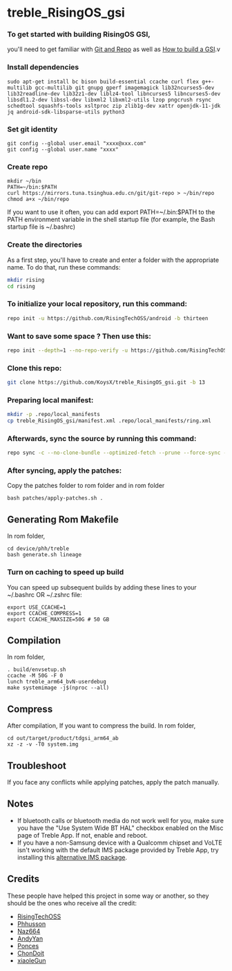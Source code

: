 # treble_RisingOS_gsi

### To get started with building RisingOS GSI,
you'll need to get familiar with [Git and Repo](https://source.android.com/source/using-repo.html) as well as [How to build a GSI](https://github.com/phhusson/treble_experimentations/wiki/How-to-build-a-GSI%3F).v


### Install dependencies

```
sudo apt-get install bc bison build-essential ccache curl flex g++-multilib gcc-multilib git gnupg gperf imagemagick lib32ncurses5-dev lib32readline-dev lib32z1-dev liblz4-tool libncurses5 libncurses5-dev libsdl1.2-dev libssl-dev libxml2 libxml2-utils lzop pngcrush rsync schedtool squashfs-tools xsltproc zip zlib1g-dev xattr openjdk-11-jdk jq android-sdk-libsparse-utils python3
```

### Set git identity

```
git config --global user.email "xxxx@xxx.com"
git config --global user.name "xxxx"
```

### Create repo

```
mkdir ~/bin
PATH=~/bin:$PATH
curl https://mirrors.tuna.tsinghua.edu.cn/git/git-repo > ~/bin/repo
chmod a+x ~/bin/repo
```

If you want to use it often, you can add export PATH=~/.bin:$PATH to the PATH environment variable in the shell startup file (for example, the Bash startup file is ~/.bashrc)


### Create the directories

As a first step, you'll have to create and enter a folder with the appropriate name.
To do that, run these commands:

```bash
mkdir rising
cd rising
```

### To initialize your local repository, run this command:

```bash
repo init -u https://github.com/RisingTechOSS/android -b thirteen
```
### Want to save some space ? Then use this:

```bash
repo init --depth=1 --no-repo-verify -u https://github.com/RisingTechOSS/android -b thirteen -g default,-mips,-darwin,-notdefault
```

### Clone this repo:

```bash
git clone https://github.com/KoysX/treble_RisingOS_gsi.git -b 13
```

### Preparing local manifest:

```bash
mkdir -p .repo/local_manifests
cp treble_RisingOS_gsi/manifest.xml .repo/local_manifests/ring.xml
```

### Afterwards, sync the source by running this command:

```bash
repo sync -c --no-clone-bundle --optimized-fetch --prune --force-sync -j$(nproc --all)
```

### After syncing, apply the patches:

Copy the patches folder to rom folder and in rom folder

```
bash patches/apply-patches.sh .
```

## Generating Rom Makefile

 In rom folder,
 
 ```
 cd device/phh/treble
 bash generate.sh lineage
 ```

### Turn on caching to speed up build

You can speed up subsequent builds by adding these lines to your ~/.bashrc OR ~/.zshrc file:

```
export USE_CCACHE=1
export CCACHE_COMPRESS=1
export CCACHE_MAXSIZE=50G # 50 GB
```

## Compilation 

In rom folder,

 ```
 . build/envsetup.sh
 ccache -M 50G -F 0
 lunch treble_arm64_bvN-userdebug 
 make systemimage -j$(nproc --all)
 ```

## Compress

After compilation,
If you want to compress the build.
In rom folder,

```
cd out/target/product/tdgsi_arm64_ab
xz -z -v -T0 system.img 
```


## Troubleshoot
 
If you face any conflicts while applying patches, apply the patch manually.



## Notes
- If bluetooth calls or bluetooth media do not work well for you, make sure you have the "Use System Wide BT HAL" checkbox enabled on the Misc page of Treble App. If not, enable and reboot.
- If you have a non-Samsung device with a Qualcomm chipset and VoLTE isn't working with the default IMS package provided by Treble App, try installing this [alternative IMS package](https://treble.phh.me/stable/ims-caf-s.apk).



## Credits
These people have helped this project in some way or another, so they should be the ones who receive all the credit:
- [RisingTechOSS](https://github.com/RisingTechOSS)
- [Phhusson](https://github.com/phhusson)
- [Naz664](https://github.com/naz664)
- [AndyYan](https://github.com/AndyCGYan)
- [Ponces](https://github.com/ponces)
- [ChonDoit](https://github.com/ChonDoit)
- [xiaoleGun](https://github.com/xiaoleGun)
